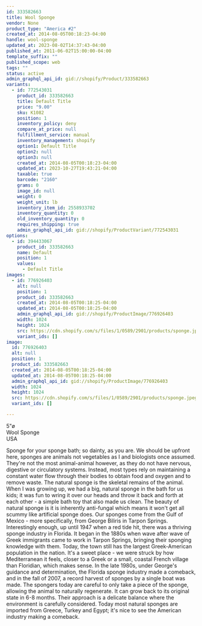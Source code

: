 ```yaml
---
id: 333582663
title: Wool Sponge
vendor: None
product_type: "America #2"
created_at: 2014-08-05T00:18:23-04:00
handle: wool-sponge
updated_at: 2023-08-02T14:37:43-04:00
published_at: 2011-06-02T15:00:00-04:00
template_suffix: ""
published_scope: web
tags: ""
status: active
admin_graphql_api_id: gid://shopify/Product/333582663
variants:
  - id: 772543031
    product_id: 333582663
    title: Default Title
    price: "9.00"
    sku: K1082
    position: 1
    inventory_policy: deny
    compare_at_price: null
    fulfillment_service: manual
    inventory_management: shopify
    option1: Default Title
    option2: null
    option3: null
    created_at: 2014-08-05T00:18:23-04:00
    updated_at: 2023-10-27T19:43:21-04:00
    taxable: true
    barcode: "2160"
    grams: 0
    image_id: null
    weight: 0
    weight_unit: lb
    inventory_item_id: 2558933702
    inventory_quantity: 0
    old_inventory_quantity: 0
    requires_shipping: true
    admin_graphql_api_id: gid://shopify/ProductVariant/772543031
options:
  - id: 394433067
    product_id: 333582663
    name: Default
    position: 1
    values:
      - Default Title
images:
  - id: 776926403
    alt: null
    position: 1
    product_id: 333582663
    created_at: 2014-08-05T00:18:25-04:00
    updated_at: 2014-08-05T00:18:25-04:00
    admin_graphql_api_id: gid://shopify/ProductImage/776926403
    width: 1024
    height: 1024
    src: https://cdn.shopify.com/s/files/1/0589/2901/products/sponge.jpeg?v=1407212305
    variant_ids: []
image:
  id: 776926403
  alt: null
  position: 1
  product_id: 333582663
  created_at: 2014-08-05T00:18:25-04:00
  updated_at: 2014-08-05T00:18:25-04:00
  admin_graphql_api_id: gid://shopify/ProductImage/776926403
  width: 1024
  height: 1024
  src: https://cdn.shopify.com/s/files/1/0589/2901/products/sponge.jpeg?v=1407212305
  variant_ids: []

---
```


5"ø  
Wool Sponge  
USA

Sponge for your sponge bath; so dainty, as you are. We should be upfront here, sponges are animals not vegetables as I and biologists once assumed. They're not the most animal\-animal however, as they do not have nervous, digestive or circulatory systems. Instead, most types rely on maintaining a constant water flow through their bodies to obtain food and oxygen and to remove waste. The natural sponge is the skeletal remains of the animal. When I was growing up, we had a big, natural sponge in the bath for us kids; it was fun to wring it over our heads and throw it back and forth at each other - a simple bath toy that also made us clean. The beauty of natural sponge is it is inherently anti-fungal which means it won't get all scummy like artificial sponge does. Our sponges come from the Gulf of Mexico - more specifically, from George Biliris in Tarpon Springs. Interestingly enough, up until 1947 when a red tide hit, there was a thriving sponge industry in Florida. It began in the 1880s when wave after wave of Greek immigrants came to work in Tarpon Springs, bringing their sponging knowledge with them. Today, the town still has the largest Greek-American population in the nation. It's a sweet place - we were struck by how Mediterranean it feels, closer to a Greek or a small, coastal French village than Floridian, which makes sense. In the late 1980s, under George's guidance and determination, the Florida sponge industry made a comeback, and in the fall of 2007, a record harvest of sponges by a single boat was made. The spongers today are careful to only take a piece of the sponge, allowing the animal to naturally regenerate. It can grow back to its original state in 6-8 months. Their approach is a delicate balance where the environment is carefully considered. Today most natural sponges are imported from Greece, Turkey and Egypt; it's nice to see the American industry making a comeback.